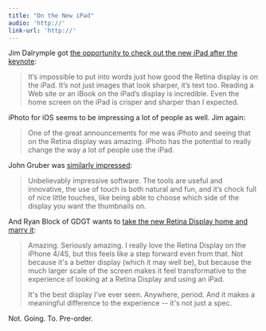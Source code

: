 ```yaml
---
title: "On the New iPad"
audio: 'http://'
link-url: 'http://'
---
```

<p>Jim Dalrymple got <a href="http://www.loopinsight.com/2012/03/07/a-few-minutes-with-the-new-ipad/">the opportunity to check out the new iPad after the keynote</a>:</p>
<blockquote><p>
  It’s impossible to put into words just how good the Retina display is on the iPad. It’s not just images that look sharper, it’s text too. Reading a Web site or an iBook on the iPad’s display is incredible. Even the home screen on the iPad is crisper and sharper than I expected.
</p></blockquote>
<p>iPhoto for iOS seems to be impressing a lot of people as well. Jim again:</p>
<blockquote><p>
  One of the great announcements for me was iPhoto and seeing that on the Retina display was amazing. iPhoto has the potential to really change the way a lot of people use the iPad.
</p></blockquote>
<p>John Gruber was <a href="http://daringfireball.net/linked/2012/03/07/iphoto-for-ios">similarly impressed</a>:</p>
<blockquote><p>
  Unbelievably impressive software. The tools are useful and innovative, the use of touch is both natural and fun, and it’s chock full of nice little touches, like being able to choose which side of the display you want the thumbnails on.
</p></blockquote>
<p>And Ryan Block of GDGT wants to <a href="http://gdgt.com/discuss/ipad-3rd-gen-first-impressions-169l/">take the new Retina Display home and marry it</a>:</p>
<blockquote><p>
  Amazing. Seriously amazing. I really love the Retina Display on the iPhone 4/4S, but this feels like a step forward even from that. Not because it's a better display (which it may well be), but because the much larger scale of the screen makes it feel transformative to the experience of looking at a Retina Display and using an iPad.</p>
<p>  It's the best display I've ever seen. Anywhere, period. And it makes a meaningful difference to the experience -- it's not just a spec.
</p></blockquote>
<p>Not. Going. To. Pre-order.</p>
